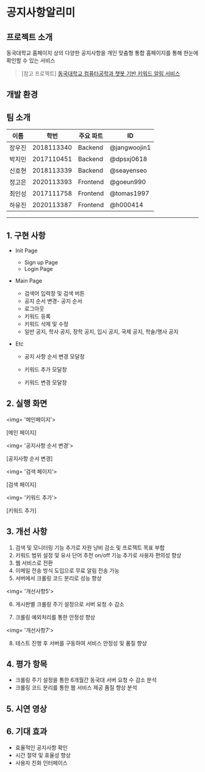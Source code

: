 # 공지사항알리미



## 프로젝트 소개

동국대학교 홈페이지 상의 다양한 공지사항을 개인 맞춤형 통합 홈페이지를 통해 한눈에 확인할 수 있는 서비스

> [참고 프로젝트] [동국대학교 컴퓨터공학과 챗봇 기반 키워드 알림 서비스](https://github.com/CSID-DGU/2021-2-OSSP1-NotifyService-1)



## 개발 환경



## 팀 소개

| 이름   | 학번 | 주요 파트 | ID   |
| ------ | ---- | --------- | ---- |
| 장우진 |2018113340|Backend|@jangwoojin1|
| 박지민 |2017110451|Backend|@dpsxj0618|
| 신호현 |2018113339|Backend|@seayenseo|
| 정고은 |2020113393|Frontend|@goeun990|
| 최인성 |2017111758|Frontend|@tomas1997|
| 하유진 |2020113387|Frontend|@h000414|



---

## 1. 구현 사항

- Init Page
  - Sign up Page
  - Login Page



- Main Page
  - 검색어 입력창 및 검색 버튼
  - 공지 순서 변경- 공지 순서
  - 로그아웃
  - 키워드 등록
  - 키워드 삭제 및 수정
  - 일반 공지, 학사 공지, 장학 공지, 입시 공지, 국제 공지, 학술/행사 공지



- Etc

  - 공지 사항 순서 변경 모달창

  - 키워드 추가 모달창

  - 키워드 변경 모달창

    

## 2. 실행 화면

<img= '메인페이지'>

[메인 페이지]

<img= '공지사항 순서 변경'>

[공지사항 순서 변경]

<img= '검색 페이지'>

[검색 페이지]

<img= '키워드 추가'>

[키워드 추가]



## 3. 개선 사항

1. 검색 및 모니터링 기능 추가로 자원 낭비 감소 및 프로젝트 목표 부합
2. 키워드 범위 설정 및 유사 단어 추천 on/off 기능 추가로 사용자 편의성 향상
3. 웹 서비스로 전환
4. 이메일 전송 방식 도입으로 무료 알림 전송 가능
5. 서버에서 크롤링 코드 분리로 성능 향상

<img= '개선사항5'>

6. 게시판별 크롤링 주기 설정으로 서버 요청 수 감소

7. 크롤링 예외처리를 통한 안정성 향상

<img= '개선사항7'>

8. 테스트 진행 후 서버를 구동하여 서비스 안정성 및 품질 향상



## 4. 평가 항목

- 크롤링 주기 설정을 통한 6개월간 동국대 서버 요청 수 감소 분석
- 크롤링 코드 분리를 통한 웹 서비스 제공 품질 향상 분석



## 5. 시연 영상



## 6. 기대 효과

- 효율적인 공지사항 확인
- 시간 절약 및 효율성 향상
- 사용자 친화 인터페이스